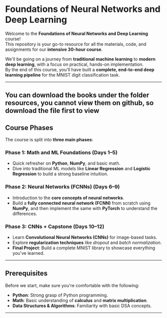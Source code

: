 # Foundations of Neural Networks and Deep Learning

Welcome to the **Foundations of Neural Networks and Deep Learning** course!  
This repository is your go-to resource for all the materials, code, and assignments for our **intensive 30-hour course**.

We'll be going on a journey from **traditional machine learning** to **modern deep learning**, with a focus on practical, hands-on implementation.  
By the end of this course, you'll have built a **complete, end-to-end deep learning pipeline** for the MNIST digit classification task.

---
You can download the books under the folder resources, you cannot view them on github, so download the file first to view
---

## Course Phases

The course is split into **three main phases**:

### **Phase 1: Math and ML Foundations (Days 1–5)**  
- Quick refresher on **Python**, **NumPy**, and basic math.  
- Dive into traditional ML models like **Linear Regression** and **Logistic Regression** to build a strong baseline intuition.

### **Phase 2: Neural Networks (FCNNs) (Days 6–9)**  
- Introduction to the **core concepts of neural networks**.  
- Build a **fully connected neural network (FCNN)** from scratch using **NumPy**, and then implement the same with **PyTorch** to understand the differences.

### **Phase 3: CNNs + Capstone (Days 10–12)**  
- Learn **Convolutional Neural Networks (CNNs)** for image-based tasks.  
- Explore **regularization techniques** like *dropout* and *batch normalization*.  
- **Final Project**: Build a complete MNIST library to showcase everything you've learned.

---

## Prerequisites

Before we start, make sure you're comfortable with the following:

- **Python**: Strong grasp of Python programming.  
- **Math**: Basic understanding of **calculus** and **matrix multiplication**.  
- **Data Structures & Algorithms**: Familiarity with basic DSA concepts.

---

